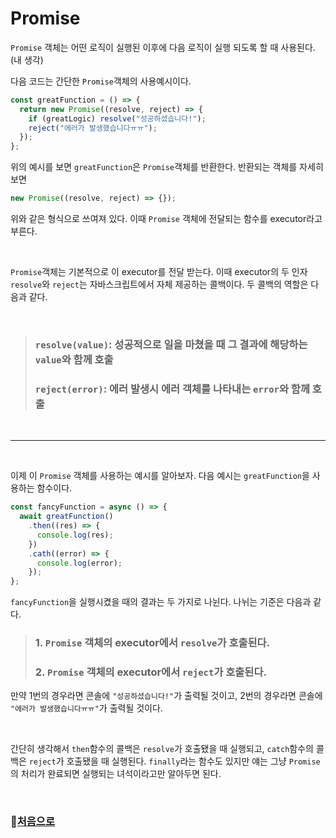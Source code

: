 # Promise

`Promise` 객체는 어떤 로직이 실행된 이후에 다음 로직이 실행 되도록 할 때 사용된다.(내 생각)

다음 코드는 간단한 `Promise`객체의 사용예시이다.

```javascript
const greatFunction = () => {
  return new Promise((resolve, reject) => {
    if (greatLogic) resolve("성공하셨습니다!");
    reject("에러가 발생했습니다ㅠㅠ");
  });
};
```

위의 예시를 보면 `greatFunction`은 `Promise`객체를 반환한다. 반환되는 객체를 자세히 보면

```javascript
new Promise((resolve, reject) => {});
```

위와 같은 형식으로 쓰여져 있다. 이때 `Promise` 객체에 전달되는 함수를 executor라고 부른다.

<br>

`Promise`객체는 기본적으로 이 executor를 전달 받는다. 이때 executor의 두 인자 `resolve`와 `reject`는 자바스크립트에서 자체 제공하는 콜백이다. 두 콜백의 역할은 다음과 같다.

<br>

> ### `resolve(value)`: 성공적으로 일을 마쳤을 때 그 결과에 해당하는 `value`와 함께 호출
>
> ### `reject(error)`: 에러 발생시 에러 객체를 나타내는 `error`와 함께 호출

<br>

---

<br>

이제 이 `Promise` 객체를 사용하는 예시를 알아보자. 다음 예시는 `greatFunction`을 사용하는 함수이다.

```javascript
const fancyFunction = async () => {
  await greatFunction()
    .then((res) => {
      console.log(res);
    })
    .cath((error) => {
      console.log(error);
    });
};
```

`fancyFunction`을 실행시켰을 때의 결과는 두 가지로 나뉜다. 나뉘는 기준은 다음과 같다.

> ### 1. `Promise` 객체의 executor에서 `resolve`가 호출된다.
>
> ### 2. `Promise` 객체의 executor에서 `reject`가 호출된다.

만약 1번의 경우라면 콘솔에 `"성공하셨습니다!"`가 출력될 것이고, 2번의 경우라면 콘솔에 `"에러가 발생했습니다ㅠㅠ"`가 출력될 것이다.

<br>

간단히 생각해서 `then`함수의 콜백은 `resolve`가 호출됐을 때 실행되고, `catch`함수의 콜백은 `reject`가 호출됐을 때 실행된다. `finally`라는 함수도 있지만 얘는 그냥 `Promise`의 처리가 완료되면 실행되는 녀석이라고만 알아두면 된다.

<br>

### 🔗[처음으로](https://github.com/kyw0716/modern-javascript-study)
